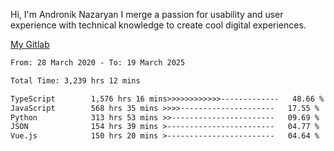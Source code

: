 Hi, I'm Andronik Nazaryan
I merge a passion for usability and user experience with technical knowledge to create cool digital experiences.

[My Gitlab](https://gitlab.com/anridev24)

<!--START_SECTION:waka-->

```txt
From: 28 March 2020 - To: 19 March 2025

Total Time: 3,239 hrs 12 mins

TypeScript        1,576 hrs 16 mins>>>>>>>>>>>>-------------   48.66 %
JavaScript        568 hrs 35 mins >>>>---------------------   17.55 %
Python            313 hrs 53 mins >>-----------------------   09.69 %
JSON              154 hrs 39 mins >------------------------   04.77 %
Vue.js            150 hrs 20 mins >------------------------   04.64 %
```

<!--END_SECTION:waka-->
